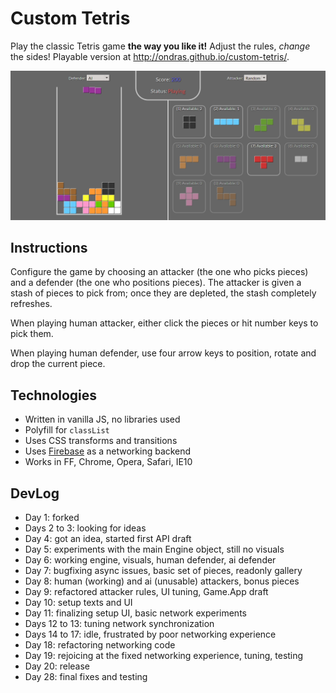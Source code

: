 # Custom Tetris

Play the classic Tetris game **the way you like it!** Adjust the rules, *change* the sides! 
Playable version at http://ondras.github.io/custom-tetris/.

![Screenshot](screenshot.png)

## Instructions

Configure the game by choosing an attacker (the one who picks pieces) and a defender (the one who positions pieces). 
The attacker is given a stash of pieces to pick from; once they are depleted, the stash completely refreshes.

When playing human attacker, either click the pieces or hit number keys to pick them.

When playing human defender, use four arrow keys to position, rotate and drop the current piece.

## Technologies

* Written in vanilla JS, no libraries used
* Polyfill for `classList`
* Uses CSS transforms and transitions
* Uses [Firebase](https://www.firebase.com/) as a networking backend
* Works in FF, Chrome, Opera, Safari, IE10

## DevLog

* Day 1: forked
* Days 2 to 3: looking for ideas
* Day 4: got an idea, started first API draft
* Day 5: experiments with the main Engine object, still no visuals
* Day 6: working engine, visuals, human defender, ai defender
* Day 7: bugfixing async issues, basic set of pieces, readonly gallery
* Day 8: human (working) and ai (unusable) attackers, bonus pieces
* Day 9: refactored attacker rules, UI tuning, Game.App draft
* Day 10: setup texts and UI
* Day 11: finalizing setup UI, basic network experiments
* Days 12 to 13: tuning network synchronization
* Days 14 to 17: idle, frustrated by poor networking experience
* Day 18: refactoring networking code
* Day 19: rejoicing at the fixed networking experience, tuning, testing
* Day 20: release
* Day 28: final fixes and testing

